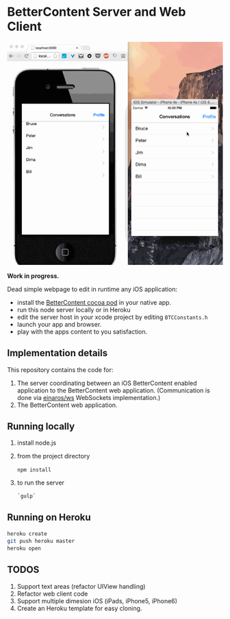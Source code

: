 # BetterContent Server and Web Client

![Demo](BetterContentDemo.gif)

__Work in progress.__

Dead simple webpage to edit in runtime any iOS application:
 - install the [BetterContent cocoa pod](https://github.com/gardenofwine/better-content-client-ios) in your native app.
 - run this node server locally or in Heroku
 - edit the server host in your xcode project by editing  `BTCConstants.h` 
 - launch your app and browser.
 - play with the apps content to you satisfaction.

## Implementation details

This repository contains the code for:
 1. The server coordinating between an iOS BetterContent enabled application to the BetterContent web application. (Communication is done via [einaros/ws](http://einaros.github.io/ws/) WebSockets implementation.)
 1. The BetterContent web application.

## Running locally

 1. install node.js
 1. from the project directory
 
     `npm install`
 1. to run the server
 
 		`gulp`

## Running on Heroku

``` bash
heroku create
git push heroku master
heroku open
```

## TODOS

 1. Support text areas (refactor UIView handling)
 1. Refactor web client code
 1. Support multiple dimesion iOS (iPads, iPhone5, iPhone6)
 1. Create an Heroku template for easy cloning.
